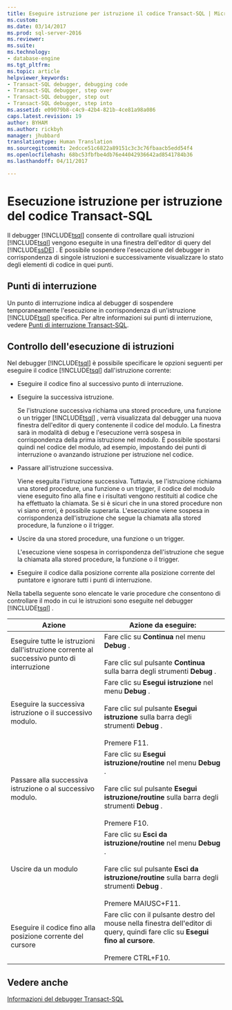 ```yaml
---
title: Eseguire istruzione per istruzione il codice Transact-SQL | Microsoft Docs
ms.custom: 
ms.date: 03/14/2017
ms.prod: sql-server-2016
ms.reviewer: 
ms.suite: 
ms.technology:
- database-engine
ms.tgt_pltfrm: 
ms.topic: article
helpviewer_keywords:
- Transact-SQL debugger, debugging code
- Transact-SQL debugger, step over
- Transact-SQL debugger, step out
- Transact-SQL debugger, step into
ms.assetid: e09079b8-c4c9-42b4-821b-4ce81a98a086
caps.latest.revision: 19
author: BYHAM
ms.author: rickbyh
manager: jhubbard
translationtype: Human Translation
ms.sourcegitcommit: 2edcce51c6822a89151c3c3c76fbaacb5edd54f4
ms.openlocfilehash: 68bc53fbfbe4db76e44042936642ad8541784b36
ms.lasthandoff: 04/11/2017

---
```

# <a name="step-through-transact-sql-code"></a>Esecuzione istruzione per istruzione del codice Transact-SQL
  Il debugger [!INCLUDE[tsql](../../includes/tsql-md.md)] consente di controllare quali istruzioni [!INCLUDE[tsql](../../includes/tsql-md.md)] vengono eseguite in una finestra dell'editor di query del [!INCLUDE[ssDE](../../includes/ssde-md.md)] . È possibile sospendere l'esecuzione del debugger in corrispondenza di singole istruzioni e successivamente visualizzare lo stato degli elementi di codice in quei punti.  
  
## <a name="breakpoints"></a>Punti di interruzione  
 Un punto di interruzione indica al debugger di sospendere temporaneamente l'esecuzione in corrispondenza di un'istruzione [!INCLUDE[tsql](../../includes/tsql-md.md)] specifica. Per altre informazioni sui punti di interruzione, vedere [Punti di interruzione Transact-SQL](../../relational-databases/scripting/transact-sql-breakpoints.md).  
  
## <a name="controlling-statement-execution"></a>Controllo dell'esecuzione di istruzioni  
 Nel debugger [!INCLUDE[tsql](../../includes/tsql-md.md)] è possibile specificare le opzioni seguenti per eseguire il codice [!INCLUDE[tsql](../../includes/tsql-md.md)] dall'istruzione corrente:  
  
-   Eseguire il codice fino al successivo punto di interruzione.  
  
-   Eseguire la successiva istruzione.  
  
     Se l'istruzione successiva richiama una stored procedure, una funzione o un trigger [!INCLUDE[tsql](../../includes/tsql-md.md)] , verrà visualizzata dal debugger una nuova finestra dell'editor di query contenente il codice del modulo. La finestra sarà in modalità di debug e l'esecuzione verrà sospesa in corrispondenza della prima istruzione nel modulo. È possibile spostarsi quindi nel codice del modulo, ad esempio, impostando dei punti di interruzione o avanzando istruzione per istruzione nel codice.  
  
-   Passare all'istruzione successiva.  
  
     Viene eseguita l'istruzione successiva. Tuttavia, se l'istruzione richiama una stored procedure, una funzione o un trigger, il codice del modulo viene eseguito fino alla fine e i risultati vengono restituiti al codice che ha effettuato la chiamata. Se si è sicuri che in una stored procedure non vi siano errori, è possibile superarla. L'esecuzione viene sospesa in corrispondenza dell'istruzione che segue la chiamata alla stored procedure, la funzione o il trigger.  
  
-   Uscire da una stored procedure, una funzione o un trigger.  
  
     L'esecuzione viene sospesa in corrispondenza dell'istruzione che segue la chiamata alla stored procedure, la funzione o il trigger.  
  
-   Eseguire il codice dalla posizione corrente alla posizione corrente del puntatore e ignorare tutti i punti di interruzione.  
  
 Nella tabella seguente sono elencate le varie procedure che consentono di controllare il modo in cui le istruzioni sono eseguite nel debugger [!INCLUDE[tsql](../../includes/tsql-md.md)] .  
  
|Azione|Azione da eseguire:|  
|------------|---------------------|  
|Eseguire tutte le istruzioni dall'istruzione corrente al successivo punto di interruzione|Fare clic su **Continua** nel menu **Debug** .<br /><br /> Fare clic sul pulsante **Continua** sulla barra degli strumenti **Debug** .|  
|Eseguire la successiva istruzione o il successivo modulo.|Fare clic su **Esegui istruzione** nel menu **Debug** .<br /><br /> Fare clic sul pulsante **Esegui istruzione** sulla barra degli strumenti **Debug** .<br /><br /> Premere F11.|  
|Passare alla successiva istruzione o al successivo modulo.|Fare clic su **Esegui istruzione/routine** nel menu **Debug** .<br /><br /> Fare clic sul pulsante **Esegui istruzione/routine** sulla barra degli strumenti **Debug** .<br /><br /> Premere F10.|  
|Uscire da un modulo|Fare clic su **Esci da istruzione/routine** nel menu **Debug** .<br /><br /> Fare clic sul pulsante **Esci da istruzione/routine** sulla barra degli strumenti **Debug** .<br /><br /> Premere MAIUSC+F11.|  
|Eseguire il codice fino alla posizione corrente del cursore|Fare clic con il pulsante destro del mouse nella finestra dell'editor di query, quindi fare clic su **Esegui fino al cursore**.<br /><br /> Premere CTRL+F10.|  
  
## <a name="see-also"></a>Vedere anche  
 [Informazioni del debugger Transact-SQL](../../relational-databases/scripting/transact-sql-debugger-information.md)  
  
  
